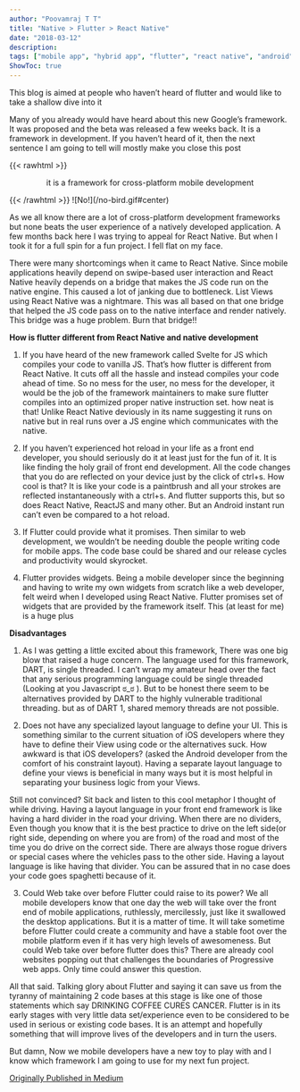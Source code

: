 ```yaml
---
author: "Poovamraj T T"
title: "Native > Flutter > React Native"
date: "2018-03-12"
description: 
tags: ["mobile app", "hybrid app", "flutter", "react native", "android"]
ShowToc: true
---
```

This blog is aimed at people who haven’t heard of flutter and would like to take a shallow dive into it

Many of you already would have heard about this new Google’s framework. It was proposed and the beta was released a few weeks back. It is a framework in development. If you haven’t heard of it, then the next sentence I am going to tell will mostly make you close this post

{{< rawhtml >}}
  <p style="text-align:center;">
    it is a framework for cross-platform mobile development
  </p>
{{< /rawhtml >}}
![No!](/no-bird.gif#center)
    

As we all know there are a lot of cross-platform development frameworks but none beats the user experience of a natively developed application. A few months back here I was trying to appeal for React Native. But when I took it for a full spin for a fun project. I fell flat on my face.

There were many shortcomings when it came to React Native. Since mobile applications heavily depend on swipe-based user interaction and React Native heavily depends on a bridge that makes the JS code run on the native engine. This caused a lot of janking due to bottleneck. List Views using React Native was a nightmare. This was all based on that one bridge that helped the JS code pass on to the native interface and render natively. This bridge was a huge problem. Burn that bridge!!

**How is flutter different from React Native and native development**

1) If you have heard of the new framework called Svelte for JS which compiles your code to vanilla JS. That’s how flutter is different from React Native. It cuts off all the hassle and instead compiles your code ahead of time. So no mess for the user, no mess for the developer, it would be the job of the framework maintainers to make sure flutter compiles into an optimized proper native instruction set. how neat is that! Unlike React Native deviously in its name suggesting it runs on native but in real runs over a JS engine which communicates with the native.

2) If you haven’t experienced hot reload in your life as a front end developer, you should seriously do it at least just for the fun of it. It is like finding the holy grail of front end development. All the code changes that you do are reflected on your device just by the click of ctrl+s. How cool is that? It is like your code is a paintbrush and all your strokes are reflected instantaneously with a ctrl+s. And flutter supports this, but so does React Native, ReactJS and many other. But an Android instant run can’t even be compared to a hot reload.

3) If Flutter could provide what it promises. Then similar to web development, we wouldn’t be needing double the people writing code for mobile apps. The code base could be shared and our release cycles and productivity would skyrocket.

4) Flutter provides widgets. Being a mobile developer since the beginning and having to write my own widgets from scratch like a web developer, felt weird when I developed using React Native. Flutter promises set of widgets that are provided by the framework itself. This (at least for me) is a huge plus

**Disadvantages**

1) As I was getting a little excited about this framework, There was one big blow that raised a huge concern. The language used for this framework, DART, is single threaded. I can’t wrap my amateur head over the fact that any serious programming language could be single threaded (Looking at you Javascript ಠ_ಠ ). But to be honest there seem to be alternatives provided by DART to the highly vulnerable traditional threading. but as of DART 1, shared memory threads are not possible.

2) Does not have any specialized layout language to define your UI. This is something similar to the current situation of iOS developers where they have to define their View using code or the alternatives suck. How awkward is that iOS developers? (asked the Android developer from the comfort of his constraint layout). Having a separate layout language to define your views is beneficial in many ways but it is most helpful in separating your business logic from your Views.

Still not convinced? Sit back and listen to this cool metaphor I thought of while driving. Having a layout language in your front end framework is like having a hard divider in the road your driving. When there are no dividers, Even though you know that it is the best practice to drive on the left side(or right side, depending on where you are from) of the road and most of the time you do drive on the correct side. There are always those rogue drivers or special cases where the vehicles pass to the other side. Having a layout language is like having that divider. You can be assured that in no case does your code goes spaghetti because of it.

3) Could Web take over before Flutter could raise to its power? We all mobile developers know that one day the web will take over the front end of mobile applications, ruthlessly, mercilessly, just like it swallowed the desktop applications. But it is a matter of time. It will take sometime before Flutter could create a community and have a stable foot over the mobile platform even if it has very high levels of awesomeness. But could Web take over before flutter does this? There are already cool websites popping out that challenges the boundaries of Progressive web apps. Only time could answer this question.

All that said. Talking glory about Flutter and saying it can save us from the tyranny of maintaining 2 code bases at this stage is like one of those statements which say DRINKING COFFEE CURES CANCER. Flutter is in its early stages with very little data set/experience even to be considered to be used in serious or existing code bases. It is an attempt and hopefully something that will improve lives of the developers and in turn the users.

But damn, Now we mobile developers have a new toy to play with and I know which framework I am going to use for my next fun project.

[Originally Published in Medium](https://medium.com/@poovamraj/native-flutter-react-native-749dd206c654)